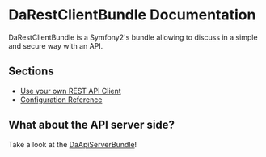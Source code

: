 DaRestClientBundle Documentation
===============================

DaRestClientBundle is a Symfony2's bundle allowing to discuss in a simple and secure way with an API.


Sections
--------

* [Use your own REST API Client](api_rest_client.md)
* [Configuration Reference](configuration_reference.md)



What about the API server side?
-------------------------------

Take a look at the [DaApiServerBundle](https://github.com/Gnuckorg/DaApiServerBundle)!
